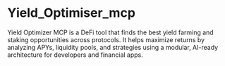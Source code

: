 # Yield_Optimiser_mcp
Yield Optimizer MCP is a DeFi tool that finds the best yield farming and staking opportunities across protocols. It helps maximize returns by analyzing APYs, liquidity pools, and strategies using a modular, AI-ready architecture for developers and financial apps.

